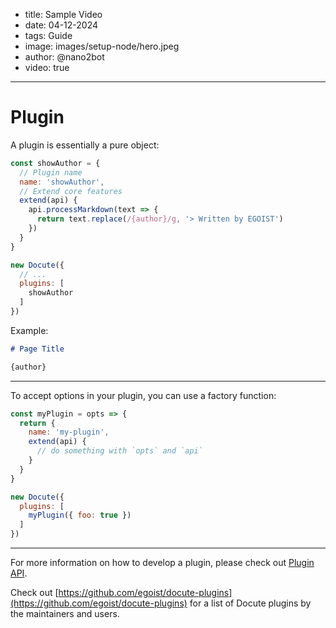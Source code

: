 - title: Sample Video
- date: 04-12-2024
- tags: Guide
- image: images/setup-node/hero.jpeg
- author: @nano2bot
- video: true
-----

# Plugin

A plugin is essentially a pure object:

```js
const showAuthor = {
  // Plugin name
  name: 'showAuthor',
  // Extend core features
  extend(api) {
    api.processMarkdown(text => {
      return text.replace(/{author}/g, '> Written by EGOIST')
    })
  }
}

new Docute({
  // ...
  plugins: [
    showAuthor
  ]
})
```

Example:

```markdown
# Page Title

{author}
```

<ImageZoom :border="true" src="https://i.loli.net/2018/09/28/5bae278dd9c03.png" />

---

To accept options in your plugin, you can use a factory function:

```js
const myPlugin = opts => {
  return {
    name: 'my-plugin',
    extend(api) {
      // do something with `opts` and `api`
    }
  }
}

new Docute({
  plugins: [
    myPlugin({ foo: true })
  ]
})
```

---

For more information on how to develop a plugin, please check out [Plugin API](/plugin-api).

Check out [https://github.com/egoist/docute-plugins](https://github.com/egoist/docute-plugins) for a list of Docute plugins by the maintainers and users.
